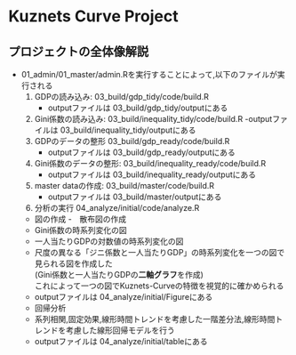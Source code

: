 # Kuznets Curve Project
## プロジェクトの全体像解説
- 01_admin/01_master/admin.Rを実行することによって,以下のファイルが実行される
  1.  GDPの読み込み: 03_build/gdp_tidy/code/build.R 
      - outputファイルは 03_build/gdp_tidy/outputにある
  2. Gini係数の読み込み: 03_build/inequality_tidy/code/build.R
      -outputファイルは 03_build/inequality_tidy/outputにある
  3. GDPのデータの整形 03_build/gdp_ready/code/build.R
      - outputファイルは 03_build/gdp_ready/outputにある
  4. Gini係数のデータの整形: 03_build/inequality_ready/code/build.R
     - outputファイルは 03_build/inequality_ready/outputにある
  5. master dataの作成: 03_build/master/code/build.R
     -  outputファイルは 03_build/master/outputにある
  6. 分析の実行 04_analyze/initial/code/analyze.R
   - 図の作成
    -　散布図の作成
    - Gini係数の時系列変化の図
    - 一人当たりGDPの対数値の時系列変化の図
    - 尺度の異なる「ジニ係数と一人当たりGDP」の時系列変化を一つの図で見られる図を作成した<br>
    (Gini係数と一人当たりGDPの**二軸グラフ**を作成)<br>
    これによって一つの図でKuznets-Curveの特徴を視覚的に確かめられる
    - outputファイルは 04_analyze/initial/Figureにある
   - 回帰分析
    - 系列相関,固定効果,線形時間トレンドを考慮した一階差分法,線形時間トレンドを考慮した線形回帰モデルを行う
     - outputファイルは 04_analyze/initial/tableにある
  

